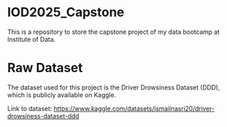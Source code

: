 # IOD2025_Capstone
 This is a repository to store the capstone project of my data bootcamp at Institute of Data.

 # Raw Dataset
 The dataset used for this project is the Driver Drowsiness Dataset (DDD), which is publicly available on Kaggle.

 Link to dataset:
 https://www.kaggle.com/datasets/ismailnasri20/driver-drowsiness-dataset-ddd 
